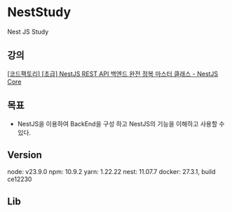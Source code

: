 # NestStudy

Nest JS Study

## 강의

[[코드팩토리] [초급] NestJS REST API 백엔드 완전 정복 마스터 클래스 - NestJS Core](https://www.inflearn.com/course/nestjs-%EB%B0%B1%EC%97%94%EB%93%9C-%EC%99%84%EC%A0%84%EC%A0%95%EB%B3%B5-%EB%A7%88%EC%8A%A4%ED%84%B0-%ED%81%B4%EB%9E%98%EC%8A%A4-1)

## 목표

- NestJS을 이용하여 BackEnd을 구성 하고 NestJS의 기능을 이해하고 사용할 수 있다.

## Version

node: v23.9.0
npm: 10.9.2
yarn: 1.22.22
nest: 11.07.7
docker: 27.3.1, build ce12230

## Lib
